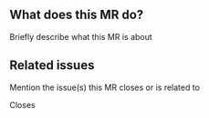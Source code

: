 ## What does this MR do?

Briefly describe what this MR is about

## Related issues

Mention the issue(s) this MR closes or is related to

Closes